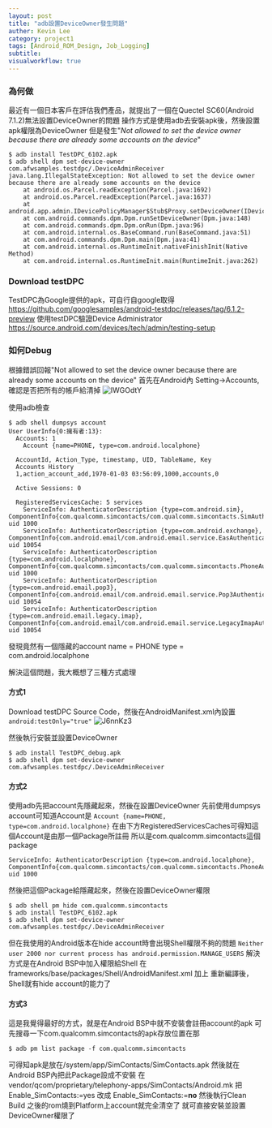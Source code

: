 ```yaml
---
layout: post
title: "adb設置DeviceOwner發生問題"
auther: Kevin Lee
category: project1
tags: [Android_ROM_Design, Job_Logging]
subtitle:
visualworkflow: true
---
```


### 為何做

最近有一個日本客戶在評估我們產品，就提出了一個在Quectel SC60(Android 7.1.2)無法設置DeviceOwner的問題
操作方式是使用adb去安裝apk後，然後設置apk權限為DeviceOwner
但是發生"*Not allowed to set the device owner because there are already some accounts on the device*"

```
$ adb install TestDPC_6102.apk
$ adb shell dpm set-device-owner com.afwsamples.testdpc/.DeviceAdminReceiver
java.lang.IllegalStateException: Not allowed to set the device owner because there are already some accounts on the device
	at android.os.Parcel.readException(Parcel.java:1692)
	at android.os.Parcel.readException(Parcel.java:1637)
	at android.app.admin.IDevicePolicyManager$Stub$Proxy.setDeviceOwner(IDevicePolicyManager.java:4779)
	at com.android.commands.dpm.Dpm.runSetDeviceOwner(Dpm.java:148)
	at com.android.commands.dpm.Dpm.onRun(Dpm.java:96)
	at com.android.internal.os.BaseCommand.run(BaseCommand.java:51)
	at com.android.commands.dpm.Dpm.main(Dpm.java:41)
	at com.android.internal.os.RuntimeInit.nativeFinishInit(Native Method)
	at com.android.internal.os.RuntimeInit.main(RuntimeInit.java:262)
```



### Download testDPC

TestDPC為Google提供的apk，可自行自google取得
https://github.com/googlesamples/android-testdpc/releases/tag/6.1.2-preview
使用testDPC驗證Device Administrator
https://source.android.com/devices/tech/admin/testing-setup

### 如何Debug

根據錯誤回報"Not allowed to set the device owner because there are already some accounts on the device"
首先在Android內
Setting->Accounts,確認是否把所有的帳戶給清掉
![IWGOdtY]({{site.baseurl}}/img/IWGOdtY.png)

使用adb檢查

```
$ adb shell dumpsys account
User UserInfo{0:擁有者:13}:
  Accounts: 1
    Account {name=PHONE, type=com.android.localphone}
  
  AccountId, Action_Type, timestamp, UID, TableName, Key
  Accounts History
  1,action_account_add,1970-01-03 03:56:09,1000,accounts,0
  
  Active Sessions: 0
  
  RegisteredServicesCache: 5 services
    ServiceInfo: AuthenticatorDescription {type=com.android.sim}, ComponentInfo{com.qualcomm.simcontacts/com.qualcomm.simcontacts.SimAuthenticateService}, uid 1000
    ServiceInfo: AuthenticatorDescription {type=com.android.exchange}, ComponentInfo{com.android.email/com.android.email.service.EasAuthenticatorService}, uid 10054
    ServiceInfo: AuthenticatorDescription {type=com.android.localphone}, ComponentInfo{com.qualcomm.simcontacts/com.qualcomm.simcontacts.PhoneAuthenticateService}, uid 1000
    ServiceInfo: AuthenticatorDescription {type=com.android.email.pop3}, ComponentInfo{com.android.email/com.android.email.service.Pop3AuthenticatorService}, uid 10054
    ServiceInfo: AuthenticatorDescription {type=com.android.email.legacy.imap}, ComponentInfo{com.android.email/com.android.email.service.LegacyImapAuthenticatorService}, uid 10054
```

發現竟然有一個隱藏的account
name = PHONE
type = com.android.localphone

解決這個問題，我大概想了三種方式處理

#### 方式1

Download testDPC Source Code，然後在AndroidManifest.xml內設置
`android:testOnly="true"`
![J6nnKz3]({{site.baseurl}}/img/J6nnKz3.png)

然後執行安裝並設置DeviceOwner

```
$ adb install TestDPC_debug.apk
$ adb shell dpm set-device-owner com.afwsamples.testdpc/.DeviceAdminReceiver
```

#### 方式2

使用adb先把account先隱藏起來，然後在設置DeviceOwner
先前使用dumpsys account可知道Account是
`Account {name=PHONE, type=com.android.localphone}`
在由下方RegisteredServicesCaches可得知這個Account是由那一個Package所註冊
所以是com.qualcomm.simcontacts這個package

```
ServiceInfo: AuthenticatorDescription {type=com.android.localphone}, ComponentInfo{com.qualcomm.simcontacts/com.qualcomm.simcontacts.PhoneAuthenticateService}, uid 1000
```

然後把這個Package給隱藏起來，然後在設置DeviceOwner權限

```
$ adb shell pm hide com.qualcomm.simcontacts
$ adb install TestDPC_6102.apk
$ adb shell dpm set-device-owner com.afwsamples.testdpc/.DeviceAdminReceiver
```

但在我使用的Android版本在hide account時會出現Shell權限不夠的問題
`Neither user 2000 nor current process has android.permission.MANAGE_USERS`
解決方式是在Android BSP中加入權限給Shell
在frameworks/base/packages/Shell/AndroidManifest.xml
加上
<uses-permission android:name="android.permission.MANAGE_USERS" />
重新編譯後，Shell就有hide account的能力了

#### 方式3

這是我覺得最好的方式，就是在Android BSP中就不安裝會註冊account的apk
可先搜尋一下com.qualcomm.simcontacts的apk存放位置在那

```
$ adb pm list package -f com.qualcomm.simcontacts
```

可得知apk是放在/system/app/SimContacts/SimContacts.apk
然後就在Android BSP內把此Package設成不安裝
在vendor/qcom/proprietary/telephony-apps/SimContacts/Android.mk
把Enable_SimContacts:=yes
改成
Enable_SimContacts:=**no**
然後執行Clean Build
之後的rom燒到Platform上account就完全清空了
就可直接安裝並設置DeviceOwner權限了